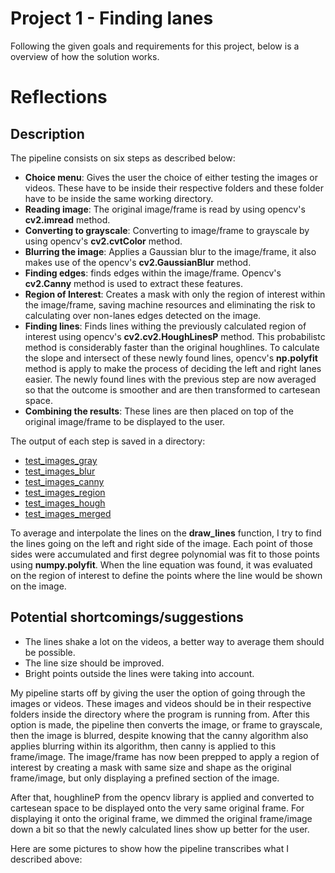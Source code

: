 
# Project 1 - Finding lanes

Following the given goals and requirements for this project, below is a overview of how the solution works.

# Reflections

## Description
The pipeline consists on six steps as described below:

- **Choice menu**: Gives the user the choice of either testing the images or videos. These have to be inside their respective folders and these folder have to be inside the same working directory.
- **Reading image**: The original image/frame is read by using opencv's **cv2.imread** method.
- **Converting to grayscale**: Converting to image/frame to grayscale by using opencv's **cv2.cvtColor** method.
- **Blurring the image**: Applies a Gaussian blur to the image/frame, it also makes use of the opencv's **cv2.GaussianBlur** method.
- **Finding edges**: finds edges within the image/frame. Opencv's **cv2.Canny** method is used to extract these features.
- **Region of Interest**: Creates a mask with only the region of interest within the image/frame, saving machine resources and eliminating the risk to calculating over non-lanes edges detected on the image.
- **Finding lines**: Finds lines withing the previously calculated region of interest using opencv's  **cv2.cv2.HoughLinesP** method. This probabilistc method is considerably faster than the original houghlines. To calculate the slope and intersect of these newly found lines, opencv's **np.polyfit** method is apply to make the process of deciding the left and right lanes easier. The newly found lines with the previous step are now averaged so that the outcome is smoother and are then transformed to cartesean space. 
- **Combining the results**: These lines are then placed on top of the original image/frame to be displayed to the user.

The output of each step is saved in a directory:

- [test_images_gray](test_images_gray)
- [test_images_blur](test_images_blur)
- [test_images_canny](test_images_canny)
- [test_images_region](test_images_region)
- [test_images_hough](test_images_hough)
- [test_images_merged](test_images_merged)

To average and interpolate the lines on the **draw_lines** function, I try to find the lines going on the left and right side of the image. Each point of those sides were accumulated and first degree polynomial was fit to those points using **numpy.polyfit**. When the line equation was found, it was evaluated on the region of interest to define the points where the line would be shown on the image.

## Potential shortcomings/suggestions

- The lines shake a lot on the videos, a better way to average them should be possible.
- The line size should be improved.
- Bright points outside the lines were taking into account.

My pipeline starts off by giving the user the option of going through the images or videos. These images and videos should be in their respective folders inside the directory where the program is running from. After this option is made, the pipeline then converts the image, or frame to grayscale, then the image is blurred, despite knowing that the canny algorithm also applies blurring within its algorithm, then canny is applied to this frame/image. The image/frame has now been prepped to apply a region of interest by creating a mask with same size and shape as the original frame/image, but only displaying a prefined section of the image.

After that, houghlineP from the opencv library is applied and converted to cartesean space to be displayed onto the very same original frame. For displaying it onto the original frame, we dimmed the original frame/image down a bit so that the newly calculated lines show up better for the user.

Here are some pictures to show how the pipeline transcribes what I described above:
